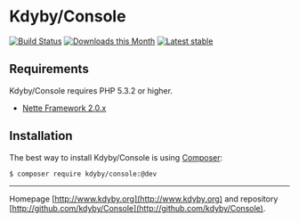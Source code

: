 Kdyby/Console
======

[![Build Status](https://travis-ci.org/Kdyby/Console.svg?branch=master)](https://travis-ci.org/Kdyby/Console)
[![Downloads this Month](https://img.shields.io/packagist/dm/Kdyby/Console.svg)](https://packagist.org/packages/Kdyby/Console)
[![Latest stable](img.shields.io/packagist/v/Kdyby/Console.svg)](https://packagist.org/packages/Kdyby/Console)


Requirements
------------

Kdyby/Console requires PHP 5.3.2 or higher.

- [Nette Framework 2.0.x](https://github.com/nette/nette)


Installation
------------

The best way to install Kdyby/Console is using  [Composer](http://getcomposer.org/):

```sh
$ composer require kdyby/console:@dev
```


-----

Homepage [http://www.kdyby.org](http://www.kdyby.org) and repository [http://github.com/kdyby/Console](http://github.com/kdyby/Console).
